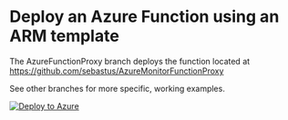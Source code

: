 # Deploy an Azure Function using an ARM template

The AzureFunctionProxy branch deploys the function located at https://github.com/sebastus/AzureMonitorFunctionProxy

See other branches for more specific, working examples.  

[![Deploy to Azure](http://azuredeploy.net/deploybutton.png)](https://portal.azure.com/#create/Microsoft.Template/uri/https%3A%2F%2Fraw.githubusercontent.com%2Fsebastus%2FAzureFunctionDeployment%2FAzureFunctionProxy%2FazureDeploy.json)